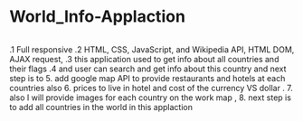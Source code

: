 # World_Info-Applaction

<img src=''>

.1 Full responsive 
.2 HTML, CSS, JavaScript, and Wikipedia API, HTML DOM, AJAX request, 
.3 this application used to get info about all countries and their flags 
.4 and user can search and get info about this country and next step is to 
5. add google map API to provide restaurants and hotels at each countries also
6. prices to live in hotel and cost of the currency VS dollar .
7. also I will provide images for each country on the work map , 
8. next step is to add all countries in the world in this applaction  
